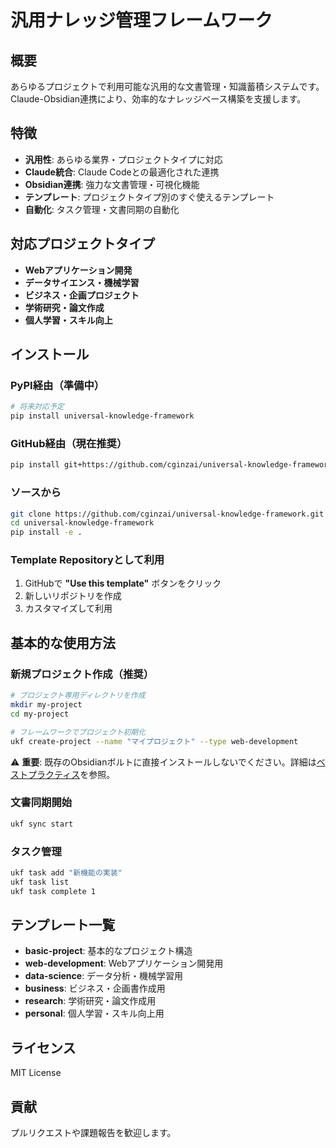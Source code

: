 # 汎用ナレッジ管理フレームワーク

## 概要

あらゆるプロジェクトで利用可能な汎用的な文書管理・知識蓄積システムです。Claude-Obsidian連携により、効率的なナレッジベース構築を支援します。

## 特徴

- **汎用性**: あらゆる業界・プロジェクトタイプに対応
- **Claude統合**: Claude Codeとの最適化された連携
- **Obsidian連携**: 強力な文書管理・可視化機能
- **テンプレート**: プロジェクトタイプ別のすぐ使えるテンプレート
- **自動化**: タスク管理・文書同期の自動化

## 対応プロジェクトタイプ

- **Webアプリケーション開発**
- **データサイエンス・機械学習**
- **ビジネス・企画プロジェクト**
- **学術研究・論文作成**
- **個人学習・スキル向上**

## インストール

### PyPI経由（準備中）

```bash
# 将来対応予定
pip install universal-knowledge-framework
```

### GitHub経由（現在推奨）

```bash
pip install git+https://github.com/cginzai/universal-knowledge-framework.git
```

### ソースから

```bash
git clone https://github.com/cginzai/universal-knowledge-framework.git
cd universal-knowledge-framework
pip install -e .
```

### Template Repositoryとして利用

1. GitHubで **"Use this template"** ボタンをクリック
2. 新しいリポジトリを作成
3. カスタマイズして利用

## 基本的な使用方法

### 新規プロジェクト作成（推奨）

```bash
# プロジェクト専用ディレクトリを作成
mkdir my-project
cd my-project

# フレームワークでプロジェクト初期化
ukf create-project --name "マイプロジェクト" --type web-development
```

⚠️ **重要**: 既存のObsidianボルトに直接インストールしないでください。詳細は[ベストプラクティス](BEST_PRACTICES.md)を参照。

### 文書同期開始

```bash
ukf sync start
```

### タスク管理

```bash
ukf task add "新機能の実装"
ukf task list
ukf task complete 1
```

## テンプレート一覧

- **basic-project**: 基本的なプロジェクト構造
- **web-development**: Webアプリケーション開発用
- **data-science**: データ分析・機械学習用
- **business**: ビジネス・企画書作成用
- **research**: 学術研究・論文作成用
- **personal**: 個人学習・スキル向上用

## ライセンス

MIT License

## 貢献

プルリクエストや課題報告を歓迎します。